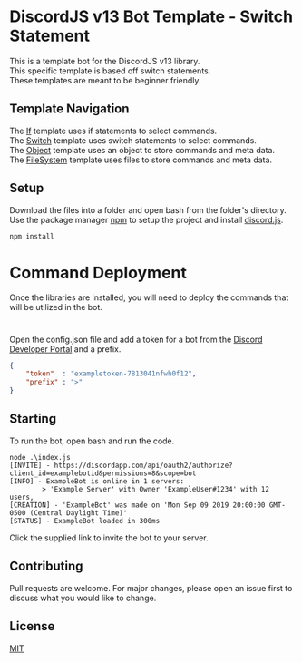 # DiscordJS v13 Bot Template - Switch Statement

This is a template bot for the DiscordJS v13 library.\
This specific template is based off switch statements.\
These templates are meant to be beginner friendly.

## Template Navigation
The [If]() template uses if statements to select commands.\
The [Switch](https://github.com/Ealeex/DiscordJSv13-BotTemplate_SwitchFormat) template uses switch statements to select commands.\
The [Object]() template uses an object to store commands and meta data.\
The [FileSystem]() template uses files to store commands and meta data.

## Setup

Download the files into a folder and open bash from the folder's directory.\
Use the package manager [npm](https://www.npmjs.com/get-npm) to setup the project and install [discord.js](https://discord.js.org/#/).

```bash
npm install
```

# Command Deployment

Once the libraries are installed, you will need to deploy the commands that will be utilized in the bot.



#
Open the config.json file and add a token for a bot from the [Discord Developer Portal](https://discordapp.com/developers/applications/) and a prefix.

```json
{
    "token"  : "exampletoken-7813041nfwh0f12",
    "prefix" : ">"
}
```

## Starting

To run the bot, open bash and run the code.

```
node .\index.js
[INVITE] - https://discordapp.com/api/oauth2/authorize?client_id=examplebotid&permissions=8&scope=bot
[INFO] - ExampleBot is online in 1 servers:
        > 'Example Server' with Owner 'ExampleUser#1234' with 12 users,
[CREATION] - 'ExampleBot' was made on 'Mon Sep 09 2019 20:00:00 GMT-0500 (Central Daylight Time)'
[STATUS] - ExampleBot loaded in 300ms
```

Click the supplied link to invite the bot to your server.

## Contributing
Pull requests are welcome. For major changes, please open an issue first to discuss what you would like to change.

## License
[MIT](https://choosealicense.com/licenses/mit/)

